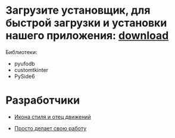 # Загрузите установщик, для быстрой загрузки и установки нашего приложения: [download](https://github.com/SL1dee36/UFO-Data-Base-Studio/raw/refs/heads/main/install%20tool/setup.exe)

Библиотеки:
* pyufodb
* customtkinter
* PySide6

# Разработчики
* [Икона стиля и отец движений](https://github.com/SL1dee36)

* [Просто делает свою работу](https://github.com/atxxxm)


